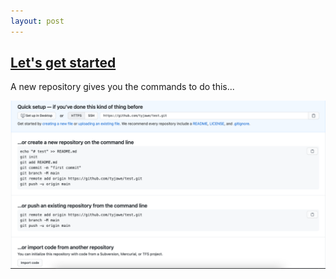 ```yaml
---
layout: post
---
```


## [Let's get started](https://docs.github.com/en/github/importing-your-projects-to-github/adding-an-existing-project-to-github-using-the-command-line)

A new repository gives you the commands to do this...

![image info](./images/newrepo.png)